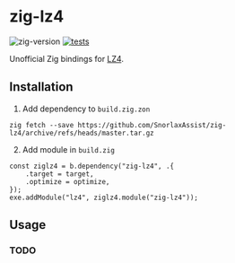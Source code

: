 # zig-lz4

![zig-version](https://img.shields.io/badge/dynamic/yaml?url=https%3A%2F%2Fraw.githubusercontent.com%2FSnorlaxAssist%2Fzig-lz4%2Fmaster%2F.github%2Fworkflows%2Ftests.yml&query=%24.jobs.test.steps%5B1%5D.with.version&label=zig-version)
[![tests](https://github.com/SnorlaxAssist/zig-lz4/actions/workflows/tests.yml/badge.svg)](https://github.com/SnorlaxAssist/zig-lz4/actions/workflows/tests.yml)

Unofficial Zig bindings for [LZ4](https://github.com/lz4/lz4).
## Installation

1. Add dependency to `build.zig.zon`
```
zig fetch --save https://github.com/SnorlaxAssist/zig-lz4/archive/refs/heads/master.tar.gz
```
2. Add module in `build.zig`
```zig
const ziglz4 = b.dependency("zig-lz4", .{
    .target = target,
    .optimize = optimize,
});
exe.addModule("lz4", ziglz4.module("zig-lz4"));
```
## Usage
### TODO